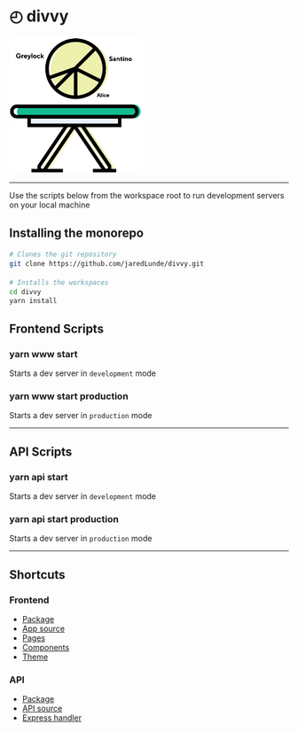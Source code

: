 # ◴ divvy
<img src='assets/hero.png' width='240'/>

---

Use the scripts below from the workspace root to run development servers
on your local machine

## Installing the monorepo
```sh
# Clones the git repository
git clone https://github.com/jaredLunde/divvy.git

# Installs the workspaces
cd divvy
yarn install
```

## Frontend Scripts
### yarn www start
Starts a dev server in `development` mode

### yarn www start production
Starts a dev server in `production` mode

---

## API Scripts
### yarn api start
Starts a dev server in `development` mode

### yarn api start production
Starts a dev server in `production` mode

---

## Shortcuts
### Frontend
- [Package](./packages/www)
- [App source](./packages/www/src)
- [Pages](./packages/www/src/pages)
- [Components](./packages/www/src/components)
- [Theme](./packages/www/src/theme)

### API
- [Package](./packages/api)
- [API source](./packages/api/src)
- [Express handler](./packages/api/src/index.js)